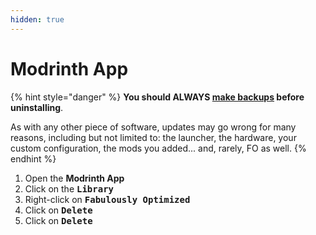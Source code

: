 ```yaml
---
hidden: true
---
```


# Modrinth App

{% hint style="danger" %}
**You should ALWAYS [make backups](../backup/modrinth-app.md) before uninstalling**.

As with any other piece of software, updates may go wrong for many reasons, including but not limited to: the launcher, the hardware, your custom configuration, the mods you added... and, rarely, FO as well.
{% endhint %}

1. Open the **Modrinth App**
2. Click on the <kbd>**Library**</kbd>
3. Right-click on <kbd>**Fabulously Optimized**</kbd>
4. Click on <kbd>**Delete**</kbd>
5. Click on <kbd>**Delete**</kbd>
